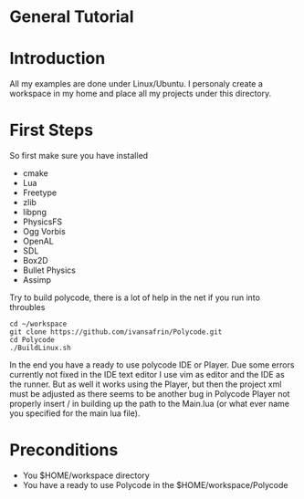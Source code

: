 General Tutorial
================
# Introduction
All my examples are done under Linux/Ubuntu.
I personaly create a workspace in my home and place all my projects under this directory.

# First Steps
So first make sure you have installed
* cmake
* Lua
* Freetype
* zlib
* libpng
* PhysicsFS
* Ogg Vorbis
* OpenAL
* SDL
* Box2D
* Bullet Physics
* Assimp

Try to build polycode, there is a lot of help in the net if you run into throubles
```
cd ~/workspace
git clone https://github.com/ivansafrin/Polycode.git
cd Polycode
./BuildLinux.sh
```

In the end you have a ready to use polycode IDE or Player.
Due some errors currently not fixed in the IDE text editor I use vim as editor and the IDE as the runner.
But as well it works using the Player, but then the project xml must be adjusted as there seems to be another bug in Polycode Player not properly insert / in building up the path to the Main.lua (or what ever name you specified for the main lua file).

# Preconditions
* You $HOME/workspace directory
* You have a ready to use Polycode in the $HOME/workspace/Polycode

